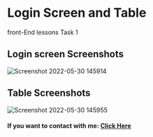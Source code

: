 # Login Screen and Table
front-End lessons Task 1
## Login screen Screenshots
![Screenshot 2022-05-30 145914](https://user-images.githubusercontent.com/90649844/171018862-b2448460-403c-4d77-bcf3-621afea80eb8.png)


## Table Screenshots
![Screenshot 2022-05-30 145955](https://user-images.githubusercontent.com/90649844/171019022-38df0e62-9184-47c2-b01f-6f1548022310.png)

#### If you want to contact with me: [**Click Here**](https://bio.link/nurxanmasimzade/)
